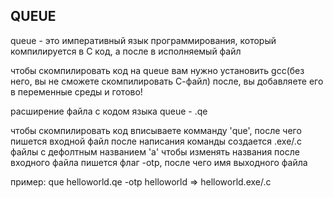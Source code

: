 ## QUEUE
queue - это императивный язык программирования, который компилируется в С код, а после в исполняемый файл

чтобы скомпилировать код на queue вам нужно установить gcc(без него, вы не сможете скомпилировать С-файл)
после, вы добавляете его в переменные среды и готово!

расширение файла с кодом языка queue - .qe

чтобы скомпилировать код вписываете комманду 'que', после чего пишется входной файл
после написания команды создается .exe/.c файлы с дефолтным названием 'a'
чтобы изменять названия после входного файла пишется флаг -otp, после чего имя выходного файла

пример:
que helloworld.qe -otp helloworld => helloworld.exe/.c

